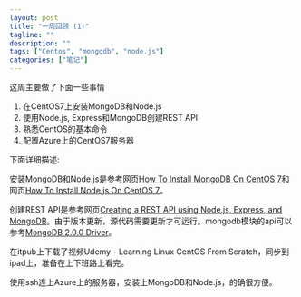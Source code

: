 ```yaml
---
layout: post
title: "一周回顾 (1)"
tagline: ""
description: ""
tags: ["Centos", "mongodb", "node.js"]
categories: ["笔记"]
---
```

这周主要做了下面一些事情

1. 在CentOS7上安装MongoDB和Node.js
2. 使用Node.js, Express和MongoDB创建REST API
3. 熟悉CentOS的基本命令
4. 配置Azure上的CentOS7服务器

下面详细描述:

安装MongoDB和Node.js是参考网页[How To Install MongoDB On CentOS 7](http://www.unixmen.com/install-mongodb-centos-7/)和网页[How To Install Node.js On CentOS 7](http://www.unixmen.com/install-node-js-centos-7/)。

创建REST API是参考网页[Creating a REST API using Node.js, Express, and MongoDB](http://coenraets.org/blog/2012/10/creating-a-rest-api-using-node-js-express-and-mongodb/)。由于版本更新，源代码需要更新才可运行。mongodb模块的api可以参考[MongoDB 2.0.0 Driver](http://mongodb.github.io/node-mongodb-native/2.0/)。

在itpub上下载了视频Udemy - Learning Linux CentOS From Scratch，同步到ipad上，准备在上下班路上看完。

使用ssh连上Azure上的服务器，安装上MongoDB和Node.js，的确很方便。
